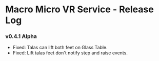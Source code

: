 # Macro Micro VR Service - Release Log
###  v0.4.1 Alpha

- Fixed: Talas can lift both feet on Glass Table.
- Fixed: Lift talas feet don't notify step and raise events.
